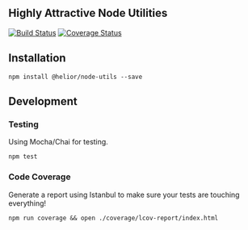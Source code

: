 ## Highly Attractive Node Utilities

[![Build Status](https://travis-ci.org/highly-attractive-people/nodeUtils.svg)](https://travis-ci.org/highly-attractive-people/nodeUtils)
[![Coverage Status](https://coveralls.io/repos/highly-attractive-people/nodeUtils/badge.svg)](https://coveralls.io/r/highly-attractive-people/nodeUtils)

## Installation
```
npm install @helior/node-utils --save
```

## Development
### Testing
Using Mocha/Chai for testing.
```
npm test
```

### Code Coverage
Generate a report using Istanbul to make sure your tests are touching everything!
```
npm run coverage && open ./coverage/lcov-report/index.html
```
